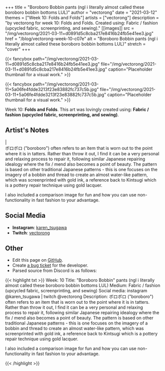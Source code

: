 +++
title =       "Boroboro Bobbin pants  (ngl i literally almost called these boroboro bobbin bottoms LUL)"
author =      "vectorong"
date =        "2021-03-12"
themes =      ["Week 10: Folds and Folds"]
artists =     ["vectorong"]
description = "by vectorong for week 10: Folds and Folds. Created using: Fabric / fashion (upcycled fabric, screenprinting, and sewing)."
[[images]]
              src = "/img/vectorong/2021-03-11+d0891d5c8cba217e8416b24fb5e41ee3.jpg"
              href = "/blog/vectorong-week-10-c07e"
              alt = "Boroboro Bobbin pants  (ngl i literally almost called these boroboro bobbin bottoms LUL)"
              stretch = "cover"
+++


{{< fancybox path="/img/vectorong/2021-03-11+d0891d5c8cba217e8416b24fb5e41ee3.jpg" file="/img/vectorong/2021-03-11+d0891d5c8cba217e8416b24fb5e41ee3.jpg" caption="Placeholder thumbnail for a visual work." >}}

{{< fancybox path="/img/vectorong/2021-03-11+5a06fe4fdde3213f23e83882fc737c5b.jpg" file="/img/vectorong/2021-03-11+5a06fe4fdde3213f23e83882fc737c5b.jpg" caption="Placeholder thumbnail for a visual work." >}}


Week 10: **Folds and Folds**. This art was lovingly created using: **Fabric / fashion (upcycled fabric, screenprinting, and sewing)**.

## Artist's Notes

|   
ボロボロ ("boroboro") often refers to an item that is worn out to the point where it is in tatters. Rather than throw it out, I find it can be a very personal and relaxing process to repair it, following similar Japanese repairing idealogy where the fix / mend also becomes a point of beauty. The pattern is based on other traditional Japanese patterns - this is one focuses on the imagery of a bobbin and thread to create an almost water-like pattern, which was screenprinted with gold ink, a reference back to Kintsugi which is a pottery repair technique using gold lacquer.

I also included a comparison image for fun and how you can use non-functionality in fast fashion to your advantage.

## Social Media

- **Instagram**: <a href='https://instagram.com/karen_tsugawa' target='_blank'>karen_tsugawa</a>
- **Twitch**: <a href='https://twitch.tv/vectorong' target='_blank'>vectorong</a>


## Other

- Edit this page on [GitHub](https://github.com/teaminkling/web-refresh/edit/main/content/blog/vectorong-week-10-c07e.md).
- Create [a bug ticket](https://github.com/teaminkling/web-refresh/issues/new?assignees=&labels=bug&template=problem-report.md&title=) for the developer.
- Parsed source from Discord is as follows:

{{< highlight txt >}}
Week: 10
Title: "Boroboro Bobbin" pants  (ngl i literally almost called these boroboro bobbin bottoms LUL)
Medium: Fabric / fashion (upcycled fabric, screenprinting, and sewing)
Social media: instagram @karen_tsugawa  |  twitch @vectorong 
Description: ボロボロ ("boroboro") often refers to an item that is worn out to the point where it is in tatters. Rather than throw it out, I find it can be a very personal and relaxing process to repair it, following similar Japanese repairing idealogy where the fix / mend also becomes a point of beauty. The pattern is based on other traditional Japanese patterns - this is one focuses on the imagery of a bobbin and thread to create an almost water-like pattern, which was screenprinted with gold ink, a reference back to Kintsugi which is a pottery repair technique using gold lacquer.

I also included a comparison image for fun and how you can use non-functionality in fast fashion to your advantage.


{{< /highlight >}}